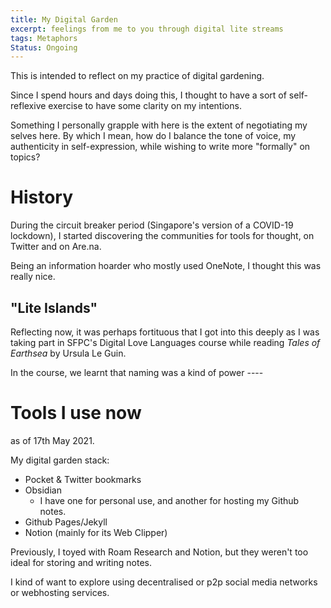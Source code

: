 ```yaml
---
title: My Digital Garden
excerpt: feelings from me to you through digital lite streams
tags: Metaphors
Status: Ongoing
---
```


This is intended to reflect on my practice of digital gardening.

Since I spend hours and days doing this, I thought to have a sort of self-reflexive exercise to have some clarity on my intentions. 

Something I personally grapple with here is the extent of negotiating my selves here. By which I mean, how do I balance the tone of voice, my authenticity in self-expression, while wishing to write more "formally" on topics? 


# History
During the circuit breaker period (Singapore's version of a COVID-19 lockdown), I started discovering the communities for tools for thought, on Twitter and on Are.na. 

Being an information hoarder who mostly used OneNote, I thought this was really nice.


## "Lite Islands"
Reflecting now, it was perhaps fortituous that I got into this deeply as I was taking part in SFPC's Digital Love Languages course while reading *Tales of Earthsea* by Ursula Le Guin. 

In the course, we learnt that naming was a kind of power ---- 


# Tools I use now
as of 17th May 2021.

My digital garden stack: 

- Pocket & Twitter bookmarks
- Obsidian
	- I have one for personal use, and another for hosting my Github notes. 
- Github Pages/Jekyll
- Notion (mainly for its Web Clipper)

Previously, I toyed with Roam Research and Notion, but they weren't too ideal for storing and writing notes. 


I kind of want to explore using decentralised or p2p social media networks or webhosting services. 

